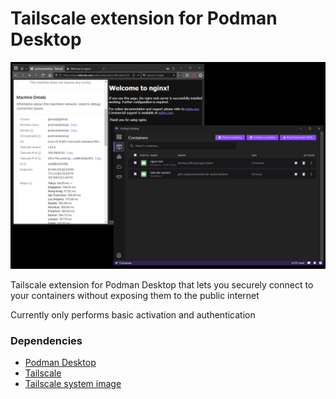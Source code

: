 Tailscale extension for Podman Desktop
======================================

![Screenshot](./screenshot.png)

Tailscale extension for Podman Desktop that lets you securely connect to your containers without exposing them to the public internet

Currently only performs basic activation and authentication


### Dependencies

  - [Podman Desktop](https://podmanesktop.io)
  - [Tailscale](https://tailscale.com)
  - [Tailscale system image](https://github.com/spotsnel/tailscale-systemd)
